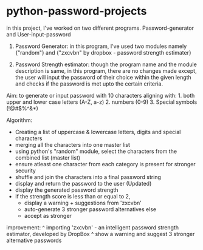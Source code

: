 # python-password-projects
in this project, I've worked on two different programs.
Password-generator and User-input-password

1. Password Generator:
in this program, I've used two modules namely {"random"} and {"zxcvbn" by dropbox - password strength estimater}

2. Password Strength estimator:
though the program name and the module description is same, in this program, there are no changes made except, the user will input the password of their choice within the given length and checks if the password is met upto the certain criteria.

Aim:
to generate or input password with 10 characters aligning with:
    1. both upper and lower case letters (A-Z, a-z)
    2. numbers (0-9)
    3. Special symbols (!@#$%^&*)

Algorithm:
-   Creating a list of uppercase & lowercase letters, digits and special characters
-   merging all the characters into one master list
-   using python's "random" module, select the characters from the combined list (master list)
-   ensure atleast one character from each category is present for stronger security
-   shuffle and join the characters into a final password string
-   display and return the password to the user
(Updated)
- display the generated password strength 
- if the strength score is less than or equal to 2,
    - display a warning + suggestions from 'zxcvbn'
    - auto-generate 3 stronger password alternatives
    else
    - accept as stronger

improvement: 
^ importing 'zxcvbn' - an intelligent password strength estimator, developed by DropBox
^ show a warning and suggest 3 stronger alternative passwords
